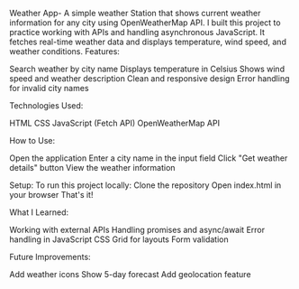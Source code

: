 Weather App- A simple weather Station that shows current weather information for any city using OpenWeatherMap API.
I built this project to practice working with APIs and handling asynchronous JavaScript. It fetches real-time weather data and displays temperature, wind speed, and weather conditions.
Features:

Search weather by city name
Displays temperature in Celsius
Shows wind speed and weather description
Clean and responsive design
Error handling for invalid city names

Technologies Used:

HTML
CSS 
JavaScript (Fetch API)
OpenWeatherMap API

How to Use:

Open the application
Enter a city name in the input field
Click "Get weather details" button
View the weather information

Setup:
To run this project locally:
Clone the repository
Open index.html in your browser
That's it!

What I Learned:

Working with external APIs
Handling promises and async/await
Error handling in JavaScript
CSS Grid for layouts
Form validation

Future Improvements:

Add weather icons
Show 5-day forecast
Add geolocation feature
